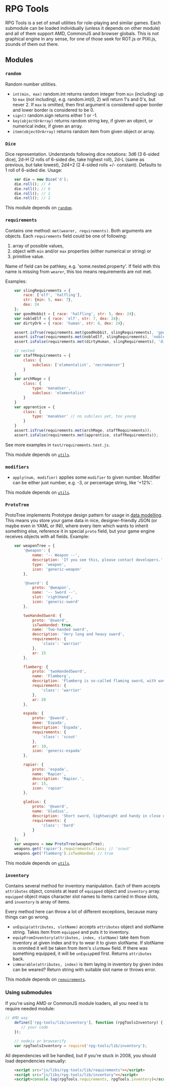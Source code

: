 # RPG Tools

RPG Tools is a set of small utilities for role-playing and similar games. Each submodule can be loaded individually (unless it depends on other module) and all of them support AMD, CommonJS and browser globals. This is not graphical engine in any sense, for one of those seek for ROT.js or PIXI.js, zounds of them out there.

## Modules

### `random`

Random number utilities.

* `int(min, max)` random.int returns random integer from `min` (including) up to `max` (not including), e.g. random.int(0, 2) will return 1's and 0's, but never 2. If `max` is omitted, then first argument is considered upper border and lower border is considered to be 0.
* `sign()` random.sign returns either 1 or -1.
* `key(objectOrArray)` returns random string key, if given an object, or numerical index, if given an array.
* `item(objectOrArray)` returns random item from given object or array.

### `Dice`

Dice representation. Understands following dice notations: 3d6 (3 6-sided dice), 2d-H (2 rolls of 6-sided die, take highest roll), 2d-L (same as previous, but take lowest), 2d4+2 (2 4-sided rolls +/- constant). Defaults to 1 roll of 6-sided die. Usage:

```js
    var die = new Dice('d');
    die.roll(); // 4
    die.roll(); // 6
    die.roll(); // 1
    die.roll(); // 1
```

This module depends on [`random`](#random).

### `requirements`

Contains one method: `met(wearer, requirements)`. Both arguments are objects. Each `requirements` field could be one of following:

1. array of possible values,
2. object with `min` and/or `max` properties (either numerical or string) or
3. primitive value.

Name of field can be pathkey, e.g. 'some.nested.property'.
If field with this name is missing from `wearer`, this too means requirements are not met.

Examples:

```js
    var slingRequirements = {
        race: ['elf', 'halfling'],
        str: {min: 5, max: 7},
        dex: 24
    };
    var goodHobbit = { race: 'halfling', str: 5, dex: 24};
    var nobleElf = { race: 'elf', str: 7, dex: 24};
    var dirtyOrk = { race: 'human', str: 6, dex: 24};

    assert.isTrue(requirements.met(goodHobbit, slingRequirements), 'good hobbit');
    assert.isTrue(requirements.met(nobleElf, slingRequirements), 'noble elf');
    assert.isFalse(requirements.met(dirtyHuman, slingRequirements), 'dirty ork');

    // nested
    var staffRequirements = {
        class: {
            subclass: ['elementalist', 'necromancer']
        }
    }
    var archMage = {
        class: {
            type: 'manaUser',
            subclass: 'elementalist'
        }
    }
    var apprentice = {
        class: {
            type: 'manaUser' // no subclass yet, too young
        }
    }
    assert.isTrue(requirements.met(archMage, staffRequirements));
    assert.isFalse(requirements.met(apprentice, staffRequirements));
```

See more examples in `test/requirements.test.js`.

This module depends on [`utils`](#utils).

### `modifiers`

* `apply(num, modifier)` applies some `modifier` to given number. Modifier can be either just number, e.g. -3, or percentage string, like '+12%'.

This module depends on [`utils`](#utils).

### `ProtoTree`

ProtoTree implements Prototype design pattern for usage in [data modelling](http://gameprogrammingpatterns.com/prototype.html#prototypes-for-data-modeling). This means you store your game data in nice, designer-friendly JSON (or maybe even in YAML or INI), where every item which wants to inherit something else, reference it in special `proto` field, but your game engine receives objects with all fields. Example:

```js
    var weaponTree = {
        '@weapon': {
            name: '-- Weapon --',
            description: 'If you see this, please contact developers.',
            type: 'weapon',
            icon: 'generic-weapon'
        },

        '@sword': {
            proto: '@weapon',
            name: '-- Sword --',
            slot: 'rightHand',
            icon: 'generic-sword'
        },

        twoHandedSword: {
            proto: '@sword',
            isTwoHanded: true,
            name: 'Two-handed sword',
            description: 'Very long and heavy sword',
            requirements: {
                'class': 'warrior'
            },
            ar: 15
        },

        flamberg: {
            proto: 'twoHandedSword',
            name: 'Flamberg',
            description: 'Flamberg is so-called flaming sword, with wavy blade.',
            requirements: {
                'class': 'warrior'
            },
            ar: 20
        },

        espada: {
            proto: '@sword',
            name: 'Espada',
            description: 'Espada',
            requirements: {
                'class': 'scout'
            },
            ar: 10,
            icon: 'generic-espada'
        },

        rapier: {
            proto: 'espada',
            name: 'Rapier',
            description: 'Rapier.',
            ar: 15,
            icon: 'rapier'
        },

        gladius: {
            proto: '@sword',
            name: 'Gladius',
            description: 'Short sword, lightweight and handy in close quarters.',
            requirements: {
                'class': 'bard'
            }
        }
    };
    var weapons = new ProtoTree(weaponTree);
    weapons.get('rapier').requirements.class; // 'scout'
    weapons.get('flamberg').isTwoHanded; // true
```

This module depends on [`utils`](#utils).

### `inventory`

Contains several method for inventory manipulation. Each of them accepts `attributes` object, consists at least of `equipped` object and `inventory` array. `equipped` object maps character slot names to items carried in those slots, and `inventory` is array of items.

Every method here can throw a lot of different exceptions, because many things can go wrong.

* `unEquip(attributes, slotName)` accepts `attributes` object and slotName string. Takes item from `equipped` and puts it to inventory.
* `equipFromInventory(attributes, index, slotName)` take item from inventory at given index and try to wear it to given slotName. If slotName is ommited it will be taken from item's `slotName` field. If there was something equipped, it will be `unEquip`ped first. Returns `attributes` back.
* `isWearable(attributes, index)` is item laying in inventory by given index can be weared? Return string with suitable slot name or throws error.

This module depends on [`requirements`](#requirements).

### Using submodules

If you're using AMD or CommonJS module loaders, all you need is to require needed module:

```js
// AMD way
    define(['rpg-tools/lib/inventory'], function (rpgToolsInventory) {
       // your code
    });

    // nodejs or browserify
    var rpgToolsInventory = require('rpg-tools/lib/inventory');
```

All dependencies will be handled, but if you're stuck in 2008, you should load dependencies manually:

```html
    <script src="js/libs/rpg-tools/lib/requirements"></script>
    <script src="js/libs/rpg-tools/lib/inventory"></script>
    <script>console.log(rpgTools.requirements, rpgTools.inventory)</script>
```


